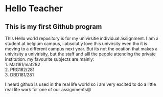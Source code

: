 # Hello Teacher
## This is my **first** Github program
This Hello world repository is for my univirsitie individual assignment. 
I am a student at belgium campus, i absolutly love this univirsity even tho it is moving to a different campus next year. But its not the ocation that makes a univirsity a univirisity, but the staff and alll the people attending the private institution.
my favourite subjects are mainly: <br>   1. Mat181/mat282 
                                 <br>    2. PRG182/281
                                  <br>   3. DBD181/281 <br>

I heard github is used in the real life world so i am very excited to do a little real life work for one of our assignments😄

[^1]: This is so far page 1.
                            

